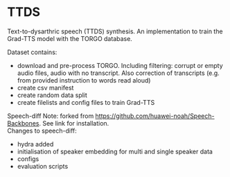 # TTDS
Text-to-dysarthric speech (TTDS) synthesis. An implementation to train the Grad-TTS model with the TORGO database.

Dataset contains:
- download and pre-process TORGO. Including filtering: corrupt or empty audio files, audio with no transcript. Also correction of transcripts (e.g. from provided instruction to words read aloud)
- create csv manifest
- create random data split
- create filelists and config files to train Grad-TTS 

Speech-diff 
Note: forked from https://github.com/huawei-noah/Speech-Backbones. See link for installation.  
Changes to speech-diff:
- hydra added
- initialisation of speaker embedding for multi and single speaker data
- configs
- evaluation scripts